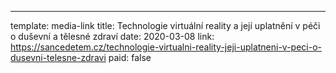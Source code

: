 ---
template: media-link
title:  Technologie virtuální reality a její uplatnění v péči o duševní a tělesné zdraví
date: 2020-03-08
link: https://sancedetem.cz/technologie-virtualni-reality-jeji-uplatneni-v-peci-o-dusevni-telesne-zdravi
paid: false